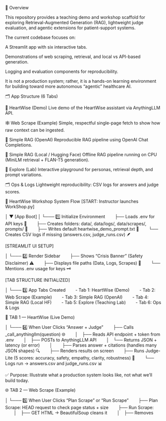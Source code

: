 📌 Overview

This repository provides a teaching demo and workshop scaffold for exploring Retrieval-Augmented Generation (RAG), lightweight judge evaluation, and agentic extensions for patient-support systems.

The current codebase focuses on:

A Streamlit app with six interactive tabs.

Demonstrations of web scraping, retrieval, and local vs API-based generation.

Logging and evaluation components for reproducibility.

It is not a production system; rather, it is a hands-on learning environment for building toward more autonomous “agentic” healthcare AI.

🗂️ App Structure (6 Tabs)

💬 HeartWise (Demo)
Live demo of the HeartWise assistant via AnythingLLM API.

🕸️ Web Scrape (Example)
Simple, respectful single-page fetch to show how raw context can be ingested.

🧩 Simple RAG (OpenAI)
Reproducible RAG pipeline using OpenAI Chat Completions.

🧩 Simple RAG (Local / Hugging Face)
Offline RAG pipeline running on CPU (MiniLM retrieval + FLAN-T5 generation).

🔬 Explore (Lab)
Interactive playground for personas, retrieval depth, and prompt variations.

🗂️ Ops & Logs
Lightweight reproducibility: CSV logs for answers and judge scores.

🧭 HeartWise Workshop System Flow
[START: Instructor launches WorkShop.py]

│
▼
[App Boot]
│
└─── 1️⃣ Initialize Environment
  ├── Loads .env for API keys 🔐
  ├── Creates folders: data/, data/logs/, data/scrapes/, prompts/ 📁
  ├── Writes default heartwise_demo_prompt.txt 🧾
  └── Creates CSV logs if missing (answers.csv, judge_runs.csv) 🪶

[STREAMLIT UI SETUP]

│
└─── 2️⃣ Render Sidebar
  ├── Shows “Crisis Banner” (Safety Disclaimer) ⚠️
  ├── Displays file paths (Data, Logs, Scrapes) 📂
  └── Mentions .env usage for keys 🗝️

[TAB STRUCTURE INITIALIZED]

│
└─── 3️⃣ App Tabs Created
  - Tab 1: HeartWise (Demo)
  - Tab 2: Web Scrape (Example)
  - Tab 3: Simple RAG (OpenAI)
  - Tab 4: Simple RAG (Local HF)
  - Tab 5: Explore (Teaching Lab)
  - Tab 6: Ops & Logs

🧩 TAB 1 — HeartWise (Live Demo)

│
└─── 4️⃣ When User Clicks “Answer + Judge”
  ├── Calls _call_anythingllm(question) 🌐
  │ ├── Reads API endpoint + token from .env
  │ ├── POSTs to AnythingLLM API
  │ └── Returns JSON + latency (or error)
  │
  ├── Parses answer + citations (handles many JSON shapes) 🔍
  ├── Renders results on screen
  ├── Runs Judge-Lite (5 scores: accuracy, safety, empathy, clarity, robustness) 🎯
  └── Logs run → answers.csv and judge_runs.csv 📊

✅ Purpose: Illustrate what a production system looks like, not what we’ll build today.

🌐 TAB 2 — Web Scrape (Example)

│
└─── 5️⃣ When User Clicks “Plan Scrape” or “Run Scrape”
  ├── Plan Scrape: HEAD request to check page status + size
  ├── Run Scrape:
  │ ├── GET HTML → BeautifulSoup cleans it
  │ ├── Removes <script> + <style>
  │ ├── Extracts visible text 🧾
  │ ├── Saves Markdown snapshot → data/scrapes/ 📑
  │ └── Builds scrape_report.csv for reference
  └── Shows results + download button

✅ Purpose: Demonstrate responsible, single-page data ingestion for later RAG use.

🧠 TAB 3 — Simple RAG (OpenAI)

│
└─── 6️⃣ Workflow: Cloud RAG Pipeline
  ├── User enters API key + question
  ├── load_chunks_parquet() loads local knowledge base 📚
  ├── get_minilm_encoder() loads semantic model 🧩
  ├── retrieve_topk(query, chunks, encoder, k) finds relevant docs 🔍
  │ └── Displays Top-k evidence table
  │
  ├── Generate Answer:
  │ ├── Builds grounded prompt (context + citations)
  │ ├── OpenAIAdapter.generate(...) calls OpenAI Chat API
  │ └── Returns (answer, citations, latency, prompt)
  │
  ├── Renders answer + citations
  ├── Runs Judge-Lite scoring 🧮
  └── Logs run → CSVs ✅

✅ Purpose: Teach the core RAG pipeline — retrieval → prompt → generation → evaluation → logging.

💻 TAB 4 — Simple RAG (Local / Hugging Face)

│
└─── 7️⃣ Workflow: Offline RAG Pipeline
  ├── Choose model (flan-t5-base) + preload ⚙️
  │ └── LocalHFAdapter.preload() loads model + tokenizer on CPU
  │
  ├── “Retrieve Evidence” → same retrieve_topk() flow
  ├── “Generate Answer (Local)” → LocalHFAdapter.generate(...)
  │ ├── Builds prompt with/without citations
  │ ├── Generates text locally (no API)
  │ └── Handles retry if output too short
  │
  ├── Displays answer + citations
  ├── Judge-Lite → evaluate response
  └── Logs run (backend = “local_hf”)

✅ Purpose: Show offline privacy-friendly version of same RAG loop.

🧪 TAB 5 — Explore (Lab)

│
└─── 8️⃣ Interactive Experimentation
  ├── Lets user switch backend (OpenAI / Local)
  ├── Edit system prompt live 🧠
  ├── Adjust top-k, temperature, max tokens, persona
  ├── Retrieve → Generate → Judge using chosen backend
  └── Logs every run

✅ Purpose: Hands-on space to tweak parameters and observe RAG behavior.

🗂️ TAB 6 — Ops & Logs

│
└─── 9️⃣ After Session
  ├── Reads last 20 runs from answers.csv, judge_runs.csv 📊
  ├── Displays + allows downloads
  └── Shows config snapshot (model, paths, defaults)

✅ Purpose: Reinforce reproducibility & transparency.

[END: User completes workshop]

🧭 What students will actually use
Shared Core (used by both paths)

Concept loop: Retrieve → Ground → Generate → Evaluate → Log

Code pieces they touch:

Load knowledge: load_chunks_parquet() → returns List[Chunk]

Encoder: get_minilm_encoder() (MiniLM)

Retrieval: retrieve_topk(query, chunks, encoder, k)

Prompt: build_flan_prompt(question, selected_chunks, system_text, persona)

Judge: judge_lite(question, answer, citations)

Logging: log_answer_row(...) and log_judge_row(...)
These are all wired into Tab 3 (OpenAI) and Tab 4 (Local). 

PATH A — OpenAI API RAG (Tab 3)

[START: Student on Tab 3]
│
└── 1) Provide OPENAI_API_KEY (UI field) 🔐
    - Stored in session/env for this run
│
└── 2) Retrieve Evidence 🔍
    - chunks = load_chunks_parquet()
    - encoder = get_minilm_encoder()
    - (df_topk, selected) = retrieve_topk(question, chunks, encoder, k)
│
└── 3) Build Prompt 🧩
    - system_text = read_demo_prompt()
    - prompt = build_flan_prompt(question, selected, system_text, persona)
│
└── 4) Generate with OpenAI ☁️
    - adapter = OpenAIAdapter(model="gpt-4o-mini")
    - (answer, citations, latency, prompt_used) = adapter.generate(...)
│
└── 5) Evaluate + Log 📊
    - scores = judge_lite(question, answer, citations)
    - log_answer_row(... "openai", ...)
    - log_judge_row(... "openai", ...)
│
▼
[END: Answer shown + citations + scores]

PATH B — Local HF on CPU (Tab 4)

[START: Student on Tab 4]
│
└── 1) Choose model (default: flan-t5-base) 🧱
    - Optional: click “Preload Models” (CPU-friendly load)
│
└── 2) Retrieve Evidence 🔍
    - Same as Path A:
      chunks = load_chunks_parquet()
      encoder = get_minilm_encoder()
      (df_topk, selected) = retrieve_topk(...)
│
└── 3) Build Prompt 🧩
    - (done inside adapter.generate; same structure/intent)
│
└── 4) Generate Locally 🖥️
    - adapterL = LocalHFAdapter("google/flan-t5-base")
    - adapterL.preload() if needed
    - (answer, citations, latency, prompt_used) = adapterL.generate(...)
      • trims context
      • first pass requires citations; if too short, retries w/o markers
│
└── 5) Evaluate + Log 📊
    - scores = judge_lite(...)
    - log_answer_row(... "local_hf", ...)
    - log_judge_row(... "local_hf", ...)
│
▼
[END: Answer (Local) + citations + scores]



  ▼
✅ Outcome Summary

Students understand each stage of the RAG loop:
Retrieve → Ground → Generate → Evaluate → Log

They can run both cloud and local versions.

They’ve seen a small, safe scraping example.

They know how the app self-initializes and manages state.
